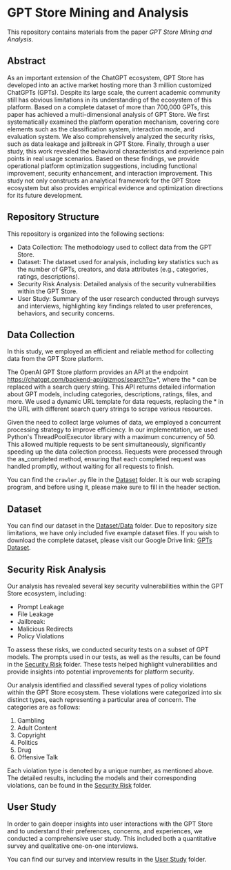 # GPT Store Mining and Analysis

This repository contains materials from the paper *GPT Store Mining and Analysis*.

## Abstract

As an important extension of the ChatGPT ecosystem, GPT Store has developed into an active market hosting more than 3 million customized ChatGPTs (GPTs). Despite its large scale, the current academic community still has obvious limitations in its understanding of the ecosystem of this platform. Based on a complete dataset of more than 700,000 GPTs, this paper has achieved a multi-dimensional analysis of GPT Store. We first systematically examined the platform operation mechanism, covering core elements such as the classification system, interaction mode, and evaluation system. We also comprehensively analyzed the security risks, such as data leakage and jailbreak in GPT Store. Finally, through a user study, this work revealed the behavioral characteristics and experience pain points in real usage scenarios. Based on these findings, we provide operational platform optimization suggestions, including functional improvement, security enhancement, and interaction improvement. This study not only constructs an analytical framework for the GPT Store ecosystem but also provides empirical evidence and optimization directions for its future development.

## Repository Structure

This repository is organized into the following sections:

- Data Collection: The methodology used to collect data from the GPT Store.
- Dataset: The dataset used for analysis, including key statistics such as the number of GPTs, creators, and data attributes (e.g., categories, ratings, descriptions).
- Security Risk Analysis: Detailed analysis of the security vulnerabilities within the GPT Store.
- User Study: Summary of the user research conducted through surveys and interviews, highlighting key findings related to user preferences, behaviors, and security concerns.

## Data Collection

In this study, we employed an efficient and reliable method for collecting data from the GPT Store platform.

The OpenAI GPT Store platform provides an API at the endpoint https://chatgpt.com/backend-api/gizmos/search?q=*, where the * can be replaced with a search query string. This API returns detailed information about GPT models, including categories, descriptions, ratings, files, and more. We used a dynamic URL template for data requests, replacing the * in the URL with different search query strings to scrape various resources.

Given the need to collect large volumes of data, we employed a concurrent processing strategy to improve efficiency. In our implementation, we used Python's ThreadPoolExecutor library with a maximum concurrency of 50. This allowed multiple requests to be sent simultaneously, significantly speeding up the data collection process. Requests were processed through the as_completed method, ensuring that each completed request was handled promptly, without waiting for all requests to finish.

You can find the `crawler.py` file in the [Dataset](Dataset) folder. It is our web scraping program, and before using it, please make sure to fill in the header section.

## Dataset

You can find our dataset in the [Dataset/Data](Dataset/Data) folder. Due to repository size limitations, we have only included five example dataset files. If you wish to download the complete dataset, please visit our Google Drive link: [GPTs Dataset](https://drive.google.com/file/d/1l0KdCA6ug6kWesiTKYOw07AkLlCHn6Sr/view?usp=drive_link).

## Security Risk Analysis

Our analysis has revealed several key security vulnerabilities within the GPT Store ecosystem, including:

- Prompt Leakage
- File Leakage
- Jailbreak: 
- Malicious Redirects
- Policy Violations

To assess these risks, we conducted security tests on a subset of GPT models. The prompts used in our tests, as well as the results, can be found in the [Security Risk](Security%20Risk) folder. These tests helped highlight vulnerabilities and provide insights into potential improvements for platform security.

Our analysis identified and classified several types of policy violations within the GPT Store ecosystem. These violations were categorized into six distinct types, each representing a particular area of concern. The categories are as follows:

1. Gambling
2. Adult Content
3. Copyright
4. Politics
5. Drug
6. Offensive Talk

Each violation type is denoted by a unique number, as mentioned above. The detailed results, including the models and their corresponding violations, can be found in the [Security Risk](Security%20Risk) folder.

## User Study

In order to gain deeper insights into user interactions with the GPT Store and to understand their preferences, concerns, and experiences, we conducted a comprehensive user study. This included both a quantitative survey and qualitative one-on-one interviews.

You can find our survey and interview results in the [User Study](User%20Study) folder.
